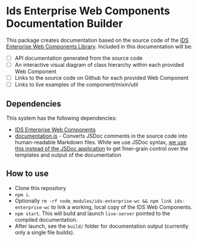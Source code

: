 # Ids Enterprise Web Components Documentation Builder

This package creates documentation based on the source code of the [IDS Enterprise Web Components Library](https://github.com/infor-design/enterprise-wc).  Included in this documentation will be:

- [ ] API documentation generated from the source code
- [ ] An interactive visual diagram of class hierarchy within each provided Web Component
- [ ] Links to the source code on Github for each provided Web Component
- [ ] Links to live examples of the component/mixin/util

## Dependencies

This system has the following dependencies:

- [IDS Enterprise Web Components](https://github.com/infor-design/enterprise-wc)
- [documentation.js](https://github.com/documentationjs/documentation) - Converts JSDoc comments in the source code into human-readable Markdown files. While we use JSDoc syntax, [we use this instead of the JSDoc application](https://github.com/documentationjs/documentation/blob/master/docs/FAQ.md#why-use-documentation-instead-of-jsdoc) to get finer-grain control over the templates and output of the documentation

## How to use

- Clone this repository
- `npm i`.  
- Optionally `rm -rf node_modules/ids-enterprise-wc && npm link ids-enterprise-wc` to link a working, local copy of the IDS Web Components.
- `npm start`. This will build and launch `live-server` pointed to the compiled documentation.
- After launch, see the `build/` folder for documentation output (currently only a single file builds).
